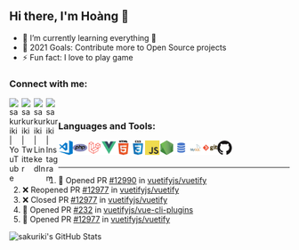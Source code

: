 ## Hi there, I'm Hoàng 👋

- 🌱 I’m currently learning everything 🤣
- 🥅 2021 Goals: Contribute more to Open Source projects
- ⚡ Fun fact: I love to play game

### Connect with me:

[<img align="left" alt="sakuriki | YouTube" width="22px" src="https://cdn.jsdelivr.net/npm/simple-icons@v3/icons/youtube.svg" />][youtube]
[<img align="left" alt="sakuriki | Twitter" width="22px" src="https://cdn.jsdelivr.net/npm/simple-icons@v3/icons/twitter.svg" />][twitter]
[<img align="left" alt="sakuriki | LinkedIn" width="22px" src="https://cdn.jsdelivr.net/npm/simple-icons@v3/icons/linkedin.svg" />][linkedin]
[<img align="left" alt="sakuriki | Instagram" width="22px" src="https://cdn.jsdelivr.net/npm/simple-icons@v3/icons/instagram.svg" />][instagram]

<br />

### Languages and Tools:

<img align="left" alt="Visual Studio Code" width="26px" src="https://raw.githubusercontent.com/github/explore/80688e429a7d4ef2fca1e82350fe8e3517d3494d/topics/visual-studio-code/visual-studio-code.png" />
<img align="left" alt="PHP" width="26px" src="https://raw.githubusercontent.com/github/explore/ccc16358ac4530c6a69b1b80c7223cd2744dea83/topics/php/php.png" />
<img align="left" alt="Laravel" width="26px" src="https://raw.githubusercontent.com/github/explore/ccc16358ac4530c6a69b1b80c7223cd2744dea83/topics/laravel/laravel.png" />
<img align="left" alt="Vue.js" width="26px" src="https://raw.githubusercontent.com/github/explore/80688e429a7d4ef2fca1e82350fe8e3517d3494d/topics/vue/vue.png" />
<img align="left" alt="HTML5" width="26px" src="https://raw.githubusercontent.com/github/explore/80688e429a7d4ef2fca1e82350fe8e3517d3494d/topics/html/html.png" />
<img align="left" alt="CSS3" width="26px" src="https://raw.githubusercontent.com/github/explore/80688e429a7d4ef2fca1e82350fe8e3517d3494d/topics/css/css.png" />
<img align="left" alt="JavaScript" width="26px" src="https://raw.githubusercontent.com/github/explore/80688e429a7d4ef2fca1e82350fe8e3517d3494d/topics/javascript/javascript.png" />
<img align="left" alt="Node.js" width="26px" src="https://raw.githubusercontent.com/github/explore/80688e429a7d4ef2fca1e82350fe8e3517d3494d/topics/nodejs/nodejs.png" />
<img align="left" alt="SQL" width="26px" src="https://raw.githubusercontent.com/github/explore/80688e429a7d4ef2fca1e82350fe8e3517d3494d/topics/sql/sql.png" />
<img align="left" alt="MySQL" width="26px" src="https://raw.githubusercontent.com/github/explore/80688e429a7d4ef2fca1e82350fe8e3517d3494d/topics/mysql/mysql.png" />
<img align="left" alt="Git" width="26px" src="https://raw.githubusercontent.com/github/explore/80688e429a7d4ef2fca1e82350fe8e3517d3494d/topics/git/git.png" />
<img align="left" alt="GitHub" width="26px" src="https://raw.githubusercontent.com/github/explore/78df643247d429f6cc873026c0622819ad797942/topics/github/github.png" />

<br />
<br />

---

<!--START_SECTION:activity-->
1. 💪 Opened PR [#12990](https://github.com/vuetifyjs/vuetify/pull/12990) in [vuetifyjs/vuetify](https://github.com/vuetifyjs/vuetify)
2. ❌ Reopened PR [#12977](https://github.com/vuetifyjs/vuetify/pull/12977) in [vuetifyjs/vuetify](https://github.com/vuetifyjs/vuetify)
3. ❌ Closed PR [#12977](https://github.com/vuetifyjs/vuetify/pull/12977) in [vuetifyjs/vuetify](https://github.com/vuetifyjs/vuetify)
4. 💪 Opened PR [#232](https://github.com/vuetifyjs/vue-cli-plugins/pull/232) in [vuetifyjs/vue-cli-plugins](https://github.com/vuetifyjs/vue-cli-plugins)
5. 💪 Opened PR [#12977](https://github.com/vuetifyjs/vuetify/pull/12977) in [vuetifyjs/vuetify](https://github.com/vuetifyjs/vuetify)
<!--END_SECTION:activity-->

<img align="left" alt="sakuriki's GitHub Stats" src="https://github-readme-stats.codestackr.vercel.app/api?username=sakuriki&show_icons=true&hide_border=true&count_private=true" />

[twitter]: https://twitter.com/sakurikiii
[youtube]: https://www.youtube.com/channel/UCNAgnuT3lc_DnuiLNegiH8Q
[instagram]: https://www.instagram.com/sakurikii/
[linkedin]: https://www.linkedin.com/in/ho%C3%A0ng-v%C5%A9-7262ba202/
